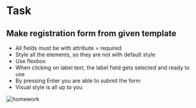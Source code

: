# Task

## Make registration form from given template

* All fields must be with attribute = required
* Style all the elements, so they are not with default style
* Use flexbox
* When clicking on label text, the label field gets selected and ready to use
* By pressing Enter you are able to submit the form
* Visual style is all up to you

![homework](https://github.com/LigaV123/Frontend_Basics/assets/138287614/f5c0cfcf-c61d-43f5-baa4-5609f4f4d8b3)
